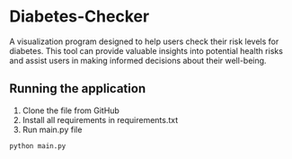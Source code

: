 # Diabetes-Checker

A visualization program designed to help users check their risk levels for diabetes. This tool can provide valuable insights into potential health risks and assist users in making informed decisions about their well-being.

## Running the application

1. Clone the file from GitHub
2. Install all requirements in requirements.txt
3. Run main.py file
```
python main.py
```
